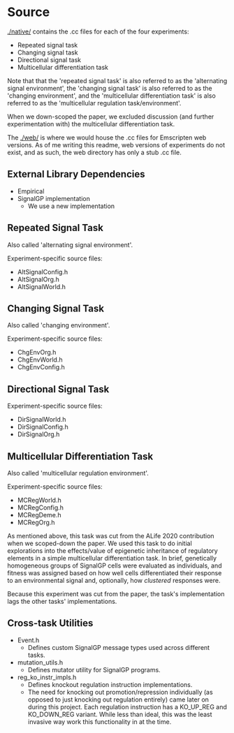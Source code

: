 # Source

[./native/](./native/) contains the .cc files for each of the four experiments:

- Repeated signal task
- Changing signal task
- Directional signal task
- Multicellular differentiation task

Note that that the 'repeated signal task' is also referred to as the 'alternating signal environment',
the 'changing signal task' is also referred to as the 'changing environment', and the 'multicellular
differentiation task' is also referred to as the 'multicellular regulation task/environment'.

When we down-scoped the paper, we excluded discussion (and further experimentation with) the multicellular
differentiation task.

The [./web/](./web/) is where we would house the .cc files for Emscripten web versions. As of me writing
this readme, web versions of experiments do not exist, and as such, the web directory has only a stub
.cc file.

## External Library Dependencies

- Empirical
- SignalGP implementation
  - We use a new implementation

## Repeated Signal Task

Also called 'alternating signal environment'.

Experiment-specific source files:

- AltSignalConfig.h
- AltSignalOrg.h
- AltSignalWorld.h

## Changing Signal Task

Also called 'changing environment'.

Experiment-specific source files:

- ChgEnvOrg.h
- ChgEnvWorld.h
- ChgEnvConfig.h


## Directional Signal Task

Experiment-specific source files:

- DirSignalWorld.h
- DirSignalConfig.h
- DirSignalOrg.h

## Multicellular Differentiation Task

Also called 'multicellular regulation environment'.

Experiment-specific source files:

- MCRegWorld.h
- MCRegConfig.h
- MCRegDeme.h
- MCRegOrg.h

As mentioned above, this task was cut from the ALife 2020 contribution when we scoped-down the paper.
We used this task to do initial explorations into the effects/value of epigenetic inheritance of regulatory
elements in a simple multicellular differentiation task. In brief, genetically homogeneous groups of
SignalGP cells were evaluated as individuals, and fitness was assigned based on how well cells differentiated
their response to an environmental signal and, optionally, how _clustered_ responses were.

Because this experiment was cut from the paper, the task's implementation lags the other tasks' implementations.

## Cross-task Utilities

- Event.h
  - Defines custom SignalGP message types used across different tasks.
- mutation_utils.h
  - Defines mutator utility for SignalGP programs.
- reg_ko_instr_impls.h
  - Defines knockout regulation instruction implementations.
  - The need for knocking out promotion/repression individually (as opposed to just knocking out regulation
    entirely) came later on during this project. Each regulation instruction has a KO_UP_REG and KO_DOWN_REG
    variant. While less than ideal, this was the least invasive way work this functionality in at the
    time.

